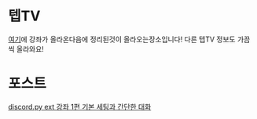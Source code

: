# 텝TV
[여기](https://youtube.com/playlist?list=PL6GFN9QCO2H812zMAMwaGbCvSRIcOxXHf)에 강좌가 올라온다음에 정리된것이 올라오는장소입니다!
다른 텝TV 정보도 가끔씩 올라와요!
# 포스트
[discord.py ext 강좌 1편 기본 세팅과 간단한 대화](/video/dpyext/1)
